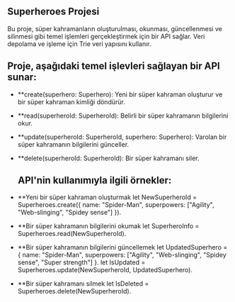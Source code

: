 ## Superheroes Projesi
Bu proje, süper kahramanların oluşturulması, okunması, güncellenmesi ve silinmesi gibi temel işlemleri gerçekleştirmek için bir API sağlar. Veri depolama ve işleme için Trie veri yapısını kullanır.

## Proje, aşağıdaki temel işlevleri sağlayan bir API sunar:

- **create(superhero: Superhero): Yeni bir süper kahraman oluşturur ve bir süper kahraman kimliği döndürür.
- **read(superheroId: SuperheroId): Belirli bir süper kahramanın bilgilerini okur.
- **update(superheroId: SuperheroId, superhero: Superhero): Varolan bir süper kahramanın bilgilerini günceller.
- **delete(superheroId: SuperheroId): Bir süper kahramanı siler.

  ## API'nin kullanımıyla ilgili örnekler:

- **Yeni bir süper kahraman oluşturmak
let NewSuperheroId = Superheroes.create({
  name: "Spider-Man",
  superpowers: ["Agility", "Web-slinging", "Spidey sense"]
}).

- **Bir süper kahramanın bilgilerini okumak
let SuperheroInfo = Superheroes.read(NewSuperheroId).

- **Bir süper kahramanın bilgilerini güncellemek
let UpdatedSuperhero = {
  name: "Spider-Man",
  superpowers: ["Agility", "Web-slinging", "Spidey sense", "Super strength"]
}.
let IsUpdated = Superheroes.update(NewSuperheroId, UpdatedSuperhero).

- **Bir süper kahramanı silmek
let IsDeleted = Superheroes.delete(NewSuperheroId).
